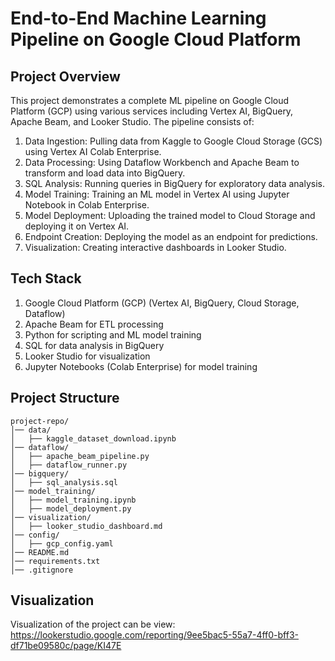 # End-to-End Machine Learning Pipeline on Google Cloud Platform

## Project Overview
This project demonstrates a complete ML pipeline on Google Cloud Platform (GCP) using various services including Vertex AI, BigQuery, Apache Beam, and Looker Studio. The pipeline consists of:

1. Data Ingestion: Pulling data from Kaggle to Google Cloud Storage (GCS) using Vertex AI Colab Enterprise.
2. Data Processing: Using Dataflow Workbench and Apache Beam to transform and load data into BigQuery.
3. SQL Analysis: Running queries in BigQuery for exploratory data analysis.
4. Model Training: Training an ML model in Vertex AI using Jupyter Notebook in Colab Enterprise.
5. Model Deployment: Uploading the trained model to Cloud Storage and deploying it on Vertex AI.
6. Endpoint Creation: Deploying the model as an endpoint for predictions.
7. Visualization: Creating interactive dashboards in Looker Studio.

## Tech Stack

1. Google Cloud Platform (GCP) (Vertex AI, BigQuery, Cloud Storage, Dataflow)
2. Apache Beam for ETL processing
3. Python for scripting and ML model training
4. SQL for data analysis in BigQuery
5. Looker Studio for visualization
6. Jupyter Notebooks (Colab Enterprise) for model training

## Project Structure
```
project-repo/
│── data/
│   ├── kaggle_dataset_download.ipynb   
│── dataflow/
│   ├── apache_beam_pipeline.py         
│   ├── dataflow_runner.py             
│── bigquery/
│   ├── sql_analysis.sql               
│── model_training/
│   ├── model_training.ipynb          
│   ├── model_deployment.py            
│── visualization/
│   ├── looker_studio_dashboard.md     
│── config/
│   ├── gcp_config.yaml                
│── README.md                            
│── requirements.txt                  
│── .gitignore                           
```

## Visualization
Visualization of the project can be view:
https://lookerstudio.google.com/reporting/9ee5bac5-55a7-4ff0-bff3-df71be09580c/page/KI47E
